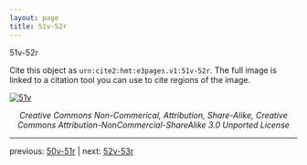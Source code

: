 ```yaml
---
layout: page
title: 51v-52r
---
```


51v-52r

Cite this object as `urn:cite2:hmt:e3pages.v1:51v-52r`.  The full image is linked to a citation tool you can use to cite regions of the image.

[![51v](http://www.homermultitext.org/iipsrv?IIIF=/project/homer/pyramidal/deepzoom/hmt/e3bifolio/v1/E3_51v_52r.tif/full/800,/0/default.jpg)](http://www.homermultitext.org/ict2/?urn=urn:cite2:hmt:e3bifolio.v1:E3_51v_52r) 

<p style="text-align: center; font-style: italic;">Creative Commons Non-Commerical, Attribution, Share-Alike, Creative Commons Attribution-NonCommercial-ShareAlike 3.0 Unported License</p>

---

previous: [50v-51r](../50v-51r/) | next: [52v-53r](../52v-53r/)